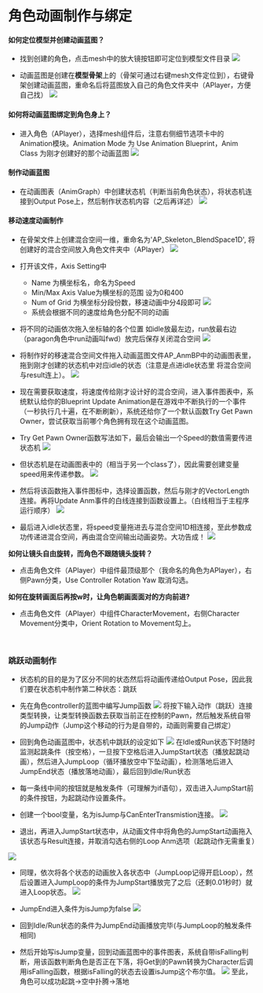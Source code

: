 # 角色动画制作与绑定
#### 如何定位模型并创建动画蓝图？
* 找到创建的角色，点击mesh中的放大镜按钮即可定位到模型文件目录
![](./img/03.1.png)

* 动画蓝图是创建在**模型骨架**上的（骨架可通过右键mesh文件定位到），右键骨架创建动画蓝图，重命名后将蓝图放入自己的角色文件夹中（APlayer，方便自己找）
![](./img/03.2.png)

#### 如何将动画蓝图绑定到角色身上？
* 进入角色（APlayer），选择mesh组件后，注意右侧细节选项卡中的Animation模块。Animation Mode 为 Use Animation Blueprint，Anim Class 为刚才创建好的那个动画蓝图
![](./img/03.3.png)

#### 制作动画蓝图
* 在动画图表（AnimGraph）中创建状态机（判断当前角色状态），将状态机连接到Output Pose上，然后制作状态机内容（之后再详述）
![](./img/03.4.png)

#### 移动速度动画制作
* 在骨架文件上创建混合空间一维，重命名为'AP_Skeleton_BlendSpace1D', 将创建好的混合空间放入角色文件夹中（APlayer）
![](./img/03.5.png)

* 打开该文件，Axis Setting中
	* Name 为横坐标名，命名为Speed
	* Min/Max Axis Value为横坐标的范围 设为0和400
	* Num of Grid 为横坐标分段份数，移速动画中分4段即可
![](./img/03.6.png)
	* 系统会根据不同的速度给角色分配不同的动画
* 将不同的动画依次拖入坐标轴的各个位置 如idle放最左边，run放最右边（paragon角色中run动画叫fwd）放完后保存关闭混合空间
![](./img/03.7.png)

* 将制作好的移速混合空间文件拖入动画蓝图文件AP_AnmBP中的动画图表里，拖到刚才创建的状态机中对应idle的状态（注意是点进idle状态里 将混合空间与result连上）。
![](./img/03.8.png)

* 现在需要获取速度，将速度传给刚才设计好的混合空间，进入事件图表中，系统默认给你的Blueprint Update Animation是在游戏中不断执行的一个事件（一秒执行几十遍，在不断刷新），系统还给你了一个默认函数Try Get Pawn Owner，尝试获取当前哪个角色拥有现在这个动画蓝图。
* Try Get Pawn Owner函数写法如下，最后会输出一个Speed的数值需要传进状态机
![](./img/03.9.png)

* 但状态机是在动画图表中的（相当于另一个class了），因此需要创建变量speed用来传递参数。
![](./img/03.10.png)

* 然后将该函数拖入事件图标中，选择设置函数，然后与刚才的VectorLength连接。再将Update Anm事件的白线连接到函数设置上。（白线相当于主程序运行顺序）
![](./img/03.11.png)

* 最后进入idle状态里，将speed变量拖进去与混合空间1D相连接，至此参数成功传递进混合空间，再由混合空间输出动画姿势。大功告成！
![](./img/03.12.png)

**如何让镜头自由旋转，而角色不跟随镜头旋转？**
* 点击角色文件（APlayer）中组件最顶级那个（我命名的角色为APlayer），右侧Pawn分类，Use Controller Rotation Yaw 取消勾选。

**如何在旋转画面后再按w时，让角色朝画面面对的方向前进?**
* 点击角色文件（APlayer）中组件CharacterMovement，右侧Character Movement分类中，Orient Rotation to Movement勾上。

<p>&nbsp;</p>

### 跳跃动画制作
* 状态机的目的是为了区分不同的状态然后将动画传递给Output Pose，因此我们要在状态机中制作第二种状态：跳跃

* 先在角色controller的蓝图中编写Jump函数
![](./img/03.14.png)
将按下输入动作（跳跃）连接类型转换，让类型转换函数去获取当前正在控制的Pawn，然后触发系统自带的Jump动作（Jump这个移动的行为是自带的，动画则需要自己绑定）

* 回到角色动画蓝图中，状态机中跳跃的设定如下
![](./img/03.13.png)
在Idle或Run状态下时随时监测起跳条件（按空格），一旦按下空格后进入JumpStart状态（播放起跳动画），然后进入JumpLoop（循环播放空中下坠动画），检测落地后进入JumpEnd状态（播放落地动画），最后回到Idle/Run状态

* 每一条线中间的按钮就是触发条件（可理解为if语句），双击进入JumpStart前的条件按钮，为起跳动作设置条件。
* 创建一个bool变量，名为isJump与CanEnterTransmistion连接。
![](./img/03.15.png)

* 退出，再进入JumpStart状态中，从动画文件中将角色的JumpStart动画拖入该状态与Result连接，并取消勾选右侧的Loop Anm选项（起跳动作无需重复）

![](./img/03.16.png)

* 同理，依次将各个状态的动画放入各状态中（JumpLoop记得开启Loop），然后设置进入JumpLoop的条件为JumpStart播放完了之后（还剩0.01秒时）就进入Loop状态。
![](./img/03.17.png)

* JumpEnd进入条件为isJump为false
![](./img/03.18.png)

* 回到Idle/Run状态的条件为JumpEnd动画播放完毕(与JumpLoop的触发条件相同)

* 然后开始写isJump变量，回到动画蓝图中的事件图表，系统自带isFalling判断，用该函数判断角色是否正在下落，将Get到的Pawn转换为Character后调用isFalling函数，根据isFalling的状态去设置isJump这个布尔值。
![](./img/03.19.png)
至此，角色可以成功起跳->空中扑腾->落地